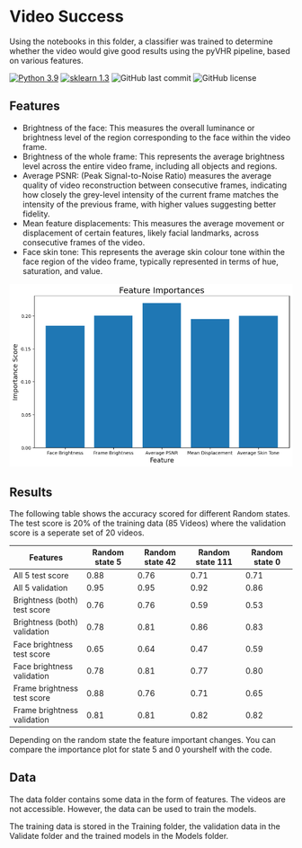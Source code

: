 # Video Success

Using the notebooks in this folder, a classifier was trained to determine whether the video would give good results using the pyVHR pipeline, based on various features. 

[![Python 3.9](https://img.shields.io/badge/python-3.9-blue.svg)](https://www.python.org/downloads/release/python-390/)
[![sklearn 1.3](https://img.shields.io/badge/sklearn-1.3-blue.svg)](https://scikit-learn.org/stable/whats_new/v1.3.html#version-1-3-2)
![GitHub last commit](https://img.shields.io/github/last-commit/morijx/Raspi_cardiac_wave)
![GitHub license](https://img.shields.io/github/license/morijx/Raspi_cardiac_wave)


## Features
- Brightness of the face: This measures the overall luminance or brightness level of the region
corresponding to the face within the video frame.
- Brightness of the whole frame: This represents the average brightness level across the entire video
frame, including all objects and regions.
- Average PSNR: (Peak Signal-to-Noise Ratio) measures the average quality of video reconstruction
between consecutive frames, indicating how closely the grey-level intensity of the current frame
matches the intensity of the previous frame, with higher values suggesting better fidelity.
- Mean feature displacements: This measures the average movement or displacement of certain
features, likely facial landmarks, across consecutive frames of the video.
- Face skin tone: This represents the average skin colour tone within the face region of the video
frame, typically represented in terms of hue, saturation, and value.


![image](../Images/Feature_importance_all.png)


## Results
The following table shows the accuracy scored for different Random states. The test score is 20% of the training data (85 Videos) where the validation score is a seperate set of 20 videos.


| Features               | Random state 5 | Random state 42 | Random state 111 | Random state 0 |
|------------------------|----------------|-----------------|------------------|----------------|
| All 5 test score       | 0.88           | 0.76            | 0.71             | 0.71           |
| All 5 validation       | 0.95           | 0.95            | 0.92             | 0.86           |
| Brightness (both) test score | 0.76     | 0.76            | 0.59             | 0.53           |
| Brightness (both) validation | 0.78    | 0.81            | 0.86             | 0.83           |
| Face brightness test score   | 0.65     | 0.64            | 0.47             | 0.59           |
| Face brightness validation   | 0.78    | 0.81            | 0.77             | 0.80           |
| Frame brightness test score  | 0.88     | 0.76            | 0.71             | 0.65           |
| Frame brightness validation  | 0.81    | 0.81            | 0.82             | 0.82           |

Depending on the random state the feature important changes. You can compare the importance plot for state 5 and 0 yourshelf with the code.

## Data

The data folder contains some data in the form of features. The videos are not accessible. 
However, the data can be used to train the models. 

The training data is stored in the Training folder, the validation data in the Validate folder and the trained models in the Models folder. 



